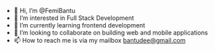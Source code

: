 - 👋 Hi, I’m @FemiBantu
- 👀 I’m interested in Full Stack Development
- 🌱 I’m currently learning frontend development
- 💞️ I’m looking to collaborate on building web and mobile applications
- 📫 How to reach me is via my mailbox bantudee@gmail.com

<!---
FemiBantu/FemiBantu is a ✨ special ✨ repository because its `README.md` (this file) appears on your GitHub profile.
You can click the Preview link to take a look at your changes.
--->

